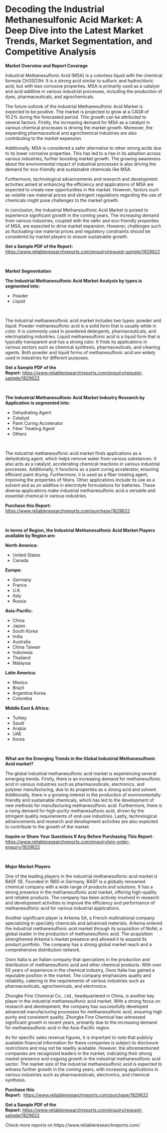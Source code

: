 <p><h1>Decoding the Industrial Methanesulfonic Acid Market: A Deep Dive into the Latest Market Trends, Market Segmentation, and Competitive Analysis</h1></p><p><strong>Market Overview and Report Coverage</strong></p>
<p><p>Industrial Methanesulfonic Acid (MSA) is a colorless liquid with the chemical formula CH3SO3H. It is a strong acid similar to sulfuric and hydrochloric acid, but with less corrosive properties. MSA is primarily used as a catalyst and acid additive in various industrial processes, including the production of dyes, pharmaceuticals, and agrochemicals.</p><p>The future outlook of the Industrial Methanesulfonic Acid Market is expected to be positive. The market is projected to grow at a CAGR of 10.2% during the forecasted period. This growth can be attributed to several factors. Firstly, the increasing demand for MSA as a catalyst in various chemical processes is driving the market growth. Moreover, the expanding pharmaceutical and agrochemical industries are also contributing to the market expansion.</p><p>Additionally, MSA is considered a safer alternative to other strong acids due to its lower corrosive properties. This has led to a rise in its adoption across various industries, further boosting market growth. The growing awareness about the environmental impact of industrial processes is also driving the demand for eco-friendly and sustainable chemicals like MSA.</p><p>Furthermore, technological advancements and research and development activities aimed at enhancing the efficiency and applications of MSA are expected to create new opportunities in the market. However, factors such as volatile raw material prices and stringent regulations regarding the use of chemicals might pose challenges to the market growth.</p><p>In conclusion, the Industrial Methanesulfonic Acid Market is poised to experience significant growth in the coming years. The increasing demand from various industries, coupled with the safer and eco-friendly properties of MSA, are expected to drive market expansion. However, challenges such as fluctuating raw material prices and regulatory constraints should be considered by market players to ensure sustainable growth.</p></p>
<p><strong>Get a Sample PDF of the Report:</strong> <a href="https://www.reliableresearchreports.com/enquiry/request-sample/1829622">https://www.reliableresearchreports.com/enquiry/request-sample/1829622</a></p>
<p>&nbsp;</p>
<p><strong>Market Segmentation</strong></p>
<p><strong>The Industrial Methanesulfonic Acid Market Analysis by types is segmented into:</strong></p>
<p><ul><li>Powder</li><li>Liquid</li></ul></p>
<p>&nbsp;</p>
<p><p>The industrial methanesulfonic acid market includes two types: powder and liquid. Powder methanesulfonic acid is a solid form that is usually white in color. It is commonly used in powdered detergents, pharmaceuticals, and electroplating industries. Liquid methanesulfonic acid is a liquid form that is typically transparent and has a strong odor. It finds its applications in various sectors such as chemical synthesis, pharmaceuticals, and cleaning agents. Both powder and liquid forms of methanesulfonic acid are widely used in industries for different purposes.</p></p>
<p><strong>Get a Sample PDF of the Report:</strong>&nbsp;<a href="https://www.reliableresearchreports.com/enquiry/request-sample/1829622">https://www.reliableresearchreports.com/enquiry/request-sample/1829622</a></p>
<p>&nbsp;</p>
<p><strong>The Industrial Methanesulfonic Acid Market Industry Research by Application is segmented into:</strong></p>
<p><ul><li>Dehydrating Agent</li><li>Catalyst</li><li>Paint Curing Accelerator</li><li>Fiber Treating Agent</li><li>Others</li></ul></p>
<p>&nbsp;</p>
<p><p>The industrial methanesulfonic acid market finds applications as a dehydrating agent, which helps remove water from various substances. It also acts as a catalyst, accelerating chemical reactions in various industrial processes. Additionally, it functions as a paint curing accelerator, ensuring efficient paint drying. Furthermore, it is used as a fiber treating agent, improving the properties of fibers. Other applications include its use as a solvent and as an additive in electrolyte formulations for batteries. These diverse applications make industrial methanesulfonic acid a versatile and essential chemical in various industries.</p></p>
<p><strong>Purchase this Report:</strong>&nbsp; <a href="https://www.reliableresearchreports.com/purchase/1829622">https://www.reliableresearchreports.com/purchase/1829622</a></p>
<p>&nbsp;</p>
<p><strong>In terms of Region, the Industrial Methanesulfonic Acid Market Players available by Region are:</strong></p>
<p>
    <p> <strong> North America: </strong>
        <ul>
            <li>United States</li>
            <li>Canada</li>
        </ul>
        </p> 
    <p> <strong> Europe: </strong>
        <ul>
            <li>Germany</li>
            <li>France</li>
            <li>U.K.</li>
            <li>Italy</li>
            <li>Russia</li>
        </ul>
        </p> 
    <p> <strong> Asia-Pacific: </strong>
        <ul>
            <li>China</li>
            <li>Japan</li>
            <li>South Korea</li>
            <li>India</li>
            <li>Australia</li>
            <li>China Taiwan</li>
            <li>Indonesia</li>
            <li>Thailand</li>
            <li>Malaysia</li>
        </ul>
        </p> 
    <p> <strong> Latin America: </strong>
        <ul>
            <li>Mexico</li>
            <li>Brazil</li>
            <li>Argentina Korea</li>
            <li>Colombia</li>
        </ul>
        </p> 
    <p> <strong> Middle East & Africa: </strong>
        <ul>
            <li>Turkey</li>
            <li>Saudi</li>
            <li>Arabia</li>
            <li>UAE</li>
            <li>Korea</li>
        </ul>
    </p>
    </p>
<p>&nbsp;</p>
<p><strong>What are the Emerging Trends in the Global Industrial Methanesulfonic Acid market?</strong></p>
<p><p>The global industrial methanesulfonic acid market is experiencing several emerging trends. Firstly, there is an increasing demand for methanesulfonic acid in various industries such as pharmaceuticals, electronics, and polymer manufacturing, due to its properties as a strong acid and solvent. Additionally, there is a growing interest in the production of environmentally friendly and sustainable chemicals, which has led to the development of new methods for manufacturing methanesulfonic acid. Furthermore, there is a rising demand for high-purity methanesulfonic acid, driven by the stringent quality requirements of end-use industries. Lastly, technological advancements and research and development activities are also expected to contribute to the growth of the market.</p></p>
<p><strong>Inquire or Share Your Questions If Any Before Purchasing This Report</strong>- <a href="https://www.reliableresearchreports.com/enquiry/pre-order-enquiry/1829622">https://www.reliableresearchreports.com/enquiry/pre-order-enquiry/1829622</a></p>
<p>&nbsp;</p>
<p><strong>Major Market Players</strong></p>
<p><p>One of the leading players in the industrial methanesulfonic acid market is BASF SE. Founded in 1865 in Germany, BASF is a globally renowned chemical company with a wide range of products and solutions. It has a strong presence in the methanesulfonic acid market, offering high-quality and reliable products. The company has been actively involved in research and development activities to improve the efficiency and performance of methanesulfonic acid for various industrial applications.</p><p>Another significant player is Arkema SA, a French multinational company specializing in specialty chemicals and advanced materials. Arkema entered the industrial methanesulfonic acid market through its acquisition of Nofel, a global leader in the production of methanesulfonic acid. The acquisition strengthened Arkema's market presence and allowed it to expand its product portfolio. The company has a strong global market reach and a comprehensive distribution network.</p><p>Oxon Italia is an Italian company that specializes in the production and distribution of methanesulfonic acid and other chemical products. With over 50 years of experience in the chemical industry, Oxon Italia has gained a reputable position in the market. The company emphasizes quality and reliability, catering to the requirements of various industries such as pharmaceuticals, agrochemicals, and electronics.</p><p>Zhongke Fine Chemical Co., Ltd., headquartered in China, is another key player in the industrial methanesulfonic acid market. With a strong focus on research and development, the company has successfully developed advanced manufacturing processes for methanesulfonic acid, ensuring high purity and consistent quality. Zhongke Fine Chemical has witnessed significant growth in recent years, primarily due to the increasing demand for methanesulfonic acid in the Asia-Pacific region.</p><p>As for specific sales revenue figures, it is important to note that publicly available financial information for these companies is subject to disclosure restrictions and may not be readily available. However, the aforementioned companies are recognized leaders in the market, indicating their strong market presence and ongoing growth in the industrial methanesulfonic acid sector. The market size of the industrial methanesulfonic acid is expected to witness further growth in the coming years, with increasing applications in various industries such as pharmaceuticals, electronics, and chemical synthesis.</p></p>
<p><strong>Purchase this Report:</strong>&nbsp;&nbsp;<a href="https://www.reliableresearchreports.com/purchase/1829622">https://www.reliableresearchreports.com/purchase/1829622</a></p>
<p></p>
<p><strong>Get a Sample PDF of the Report:</strong>&nbsp;<a href="https://www.reliableresearchreports.com/enquiry/request-sample/1829622">https://www.reliableresearchreports.com/enquiry/request-sample/1829622</a></p>
<p>Check more reports on https://www.reliableresearchreports.com/</p>
